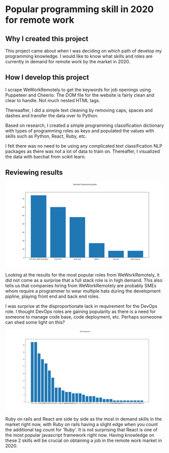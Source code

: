 # Popular programming skill in 2020 for remote work

## Why I created this project
This project came about when I was deciding on which path of develop my programming knowledge. I would like to know what skills and roles are currently in demand for remote work
by the market in 2020. 

## How I develop this project
I scrape WeWorkRemotely to get the keywords for job openings using Puppeteer and Cheerio. The DOM file for the website is fairly clean and clear to handle. Not much nested HTML tags.

Thereaafter, I did a simple text cleaning by removing caps, spaces and dashes and transfer the data over to Python.

Based on research, I created a simple programming classification dictionary with types of programming roles as keys and populated the values with skills such as Python, React, Ruby, etc.

I felt there was no need to be using any complicated text classification NLP packages as there was not a lot of data to train on. Thereafter, I visualized the data with barchat from scikit learn.

## Reviewing results

![Popular-programming-roles](jobplot.png)

Looking at the results for the most popular roles from WeWorkRemotely, it did not come as a surprise that a full stack role is in high demand. This also tells us that companies hiring from WeWorkRemotely are probably SMEs whom require a programmer to wear multiple hats during the development pipline, playing front end and back end roles.

I was surprise at the disproportionate lack in requirement for the DevOps role. I thought DevOps roles are gaining popularity as there is a need for someone to manage code base, code deployment, etc. Perhaps someoone can shed some light on this?

![Skill-in-demand](skillplot.png)

Ruby on rails and React are side by side as the most in demand skills in the market right now, with Ruby on rails having a slight edge when you count the additional tag count for 'Ruby'. It is not surprising that React is one of the most popular javascript framework right now. Having knowledge on these 2 skills will be crucial on obtaining a job in the remote work market in 2020.  
